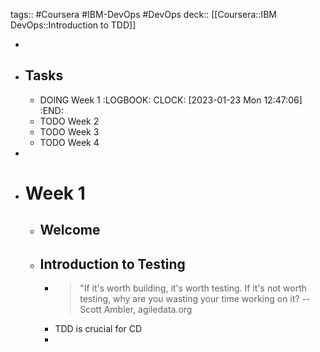 tags:: #Coursera #IBM-DevOps #DevOps
deck:: [[Coursera::IBM DevOps::Introduction to TDD]]

-
- ## Tasks
	- DOING Week 1
	  :LOGBOOK:
	  CLOCK: [2023-01-23 Mon 12:47:06]
	  :END:
	- TODO Week 2
	- TODO Week 3
	- TODO Week 4
-
- # Week 1
	- ## Welcome
	- ## Introduction to Testing
		- > "If it's worth building, it's worth testing.
		  If it's not worth testing, why are you wasting your time working on it?
		  -- Scott Ambler, agiledata.org
		- TDD is crucial for CD
		-